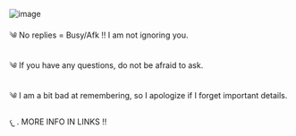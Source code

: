 ![image](https://github.com/user-attachments/assets/31a13fb3-5201-437e-8a08-27b16479d934)



༄ No replies = Busy/Afk !! I am not ignoring you. 

༄ If you have any questions, do not be afraid to ask.
 
༄ I am a bit bad at remembering, so I apologize if I forget important details.  
      
  𐔌   . MORE INFO IN LINKS !!
  



